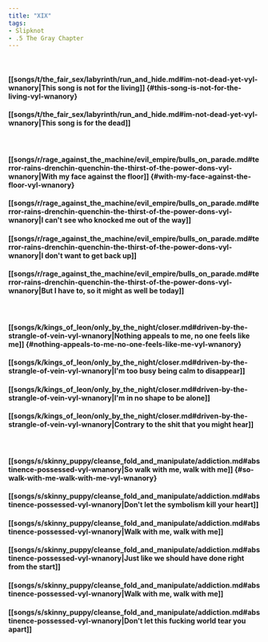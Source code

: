 ```yaml
---
title: "XIX"
tags:
- Slipknot
- .5 The Gray Chapter
---
```

&nbsp;
#### [[songs/t/the_fair_sex/labyrinth/run_and_hide.md#im-not-dead-yet-vyl-wnanory|This song is not for the living]] {#this-song-is-not-for-the-living-vyl-wnanory}
#### [[songs/t/the_fair_sex/labyrinth/run_and_hide.md#im-not-dead-yet-vyl-wnanory|This song is for the dead]]
&nbsp;
#### [[songs/r/rage_against_the_machine/evil_empire/bulls_on_parade.md#terror-rains-drenchin-quenchin-the-thirst-of-the-power-dons-vyl-wnanory|With my face against the floor]] {#with-my-face-against-the-floor-vyl-wnanory}
#### [[songs/r/rage_against_the_machine/evil_empire/bulls_on_parade.md#terror-rains-drenchin-quenchin-the-thirst-of-the-power-dons-vyl-wnanory|I can't see who knocked me out of the way]]
#### [[songs/r/rage_against_the_machine/evil_empire/bulls_on_parade.md#terror-rains-drenchin-quenchin-the-thirst-of-the-power-dons-vyl-wnanory|I don't want to get back up]]
#### [[songs/r/rage_against_the_machine/evil_empire/bulls_on_parade.md#terror-rains-drenchin-quenchin-the-thirst-of-the-power-dons-vyl-wnanory|But I have to, so it might as well be today]]
&nbsp;
#### [[songs/k/kings_of_leon/only_by_the_night/closer.md#driven-by-the-strangle-of-vein-vyl-wnanory|Nothing appeals to me, no one feels like me]] {#nothing-appeals-to-me-no-one-feels-like-me-vyl-wnanory}
#### [[songs/k/kings_of_leon/only_by_the_night/closer.md#driven-by-the-strangle-of-vein-vyl-wnanory|I'm too busy being calm to disappear]]
#### [[songs/k/kings_of_leon/only_by_the_night/closer.md#driven-by-the-strangle-of-vein-vyl-wnanory|I'm in no shape to be alone]]
#### [[songs/k/kings_of_leon/only_by_the_night/closer.md#driven-by-the-strangle-of-vein-vyl-wnanory|Contrary to the shit that you might hear]]
&nbsp;
#### [[songs/s/skinny_puppy/cleanse_fold_and_manipulate/addiction.md#abstinence-possessed-vyl-wnanory|So walk with me, walk with me]] {#so-walk-with-me-walk-with-me-vyl-wnanory}
#### [[songs/s/skinny_puppy/cleanse_fold_and_manipulate/addiction.md#abstinence-possessed-vyl-wnanory|Don't let the symbolism kill your heart]]
#### [[songs/s/skinny_puppy/cleanse_fold_and_manipulate/addiction.md#abstinence-possessed-vyl-wnanory|Walk with me, walk with me]]
#### [[songs/s/skinny_puppy/cleanse_fold_and_manipulate/addiction.md#abstinence-possessed-vyl-wnanory|Just like we should have done right from the start]]
#### [[songs/s/skinny_puppy/cleanse_fold_and_manipulate/addiction.md#abstinence-possessed-vyl-wnanory|Walk with me, walk with me]]
#### [[songs/s/skinny_puppy/cleanse_fold_and_manipulate/addiction.md#abstinence-possessed-vyl-wnanory|Don't let this fucking world tear you apart]]
